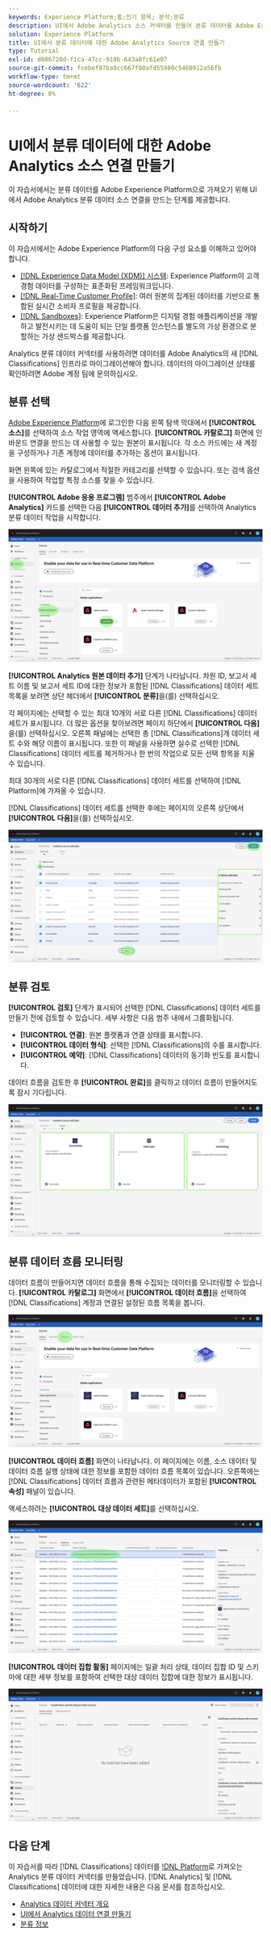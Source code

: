 ```yaml
---
keywords: Experience Platform;홈;인기 항목; 분석;분류
description: UI에서 Adobe Analytics 소스 커넥터를 만들어 분류 데이터를 Adobe Experience Platform으로 가져오는 방법을 알아봅니다.
solution: Experience Platform
title: UI에서 분류 데이터에 대한 Adobe Analytics Source 연결 만들기
type: Tutorial
exl-id: d606720d-f1ca-47cc-919b-643a8fc61e07
source-git-commit: fcebef97ba9cc667f80afd55980c5460912a56fb
workflow-type: tm+mt
source-wordcount: '622'
ht-degree: 0%

---
```


# UI에서 분류 데이터에 대한 Adobe Analytics 소스 연결 만들기

이 자습서에서는 분류 데이터를 Adobe Experience Platform으로 가져오기 위해 UI에서 Adobe Analytics 분류 데이터 소스 연결을 만드는 단계를 제공합니다.

## 시작하기

이 자습서에서는 Adobe Experience Platform의 다음 구성 요소를 이해하고 있어야 합니다.

* [[!DNL Experience Data Model (XDM)] 시스템](../../../../../xdm/home.md): Experience Platform이 고객 경험 데이터를 구성하는 표준화된 프레임워크입니다.
* [[!DNL Real-Time Customer Profile]](../../../../../profile/home.md): 여러 원본의 집계된 데이터를 기반으로 통합된 실시간 소비자 프로필을 제공합니다.
* [[!DNL Sandboxes]](../../../../../sandboxes/home.md): Experience Platform은 디지털 경험 애플리케이션을 개발하고 발전시키는 데 도움이 되는 단일 플랫폼 인스턴스를 별도의 가상 환경으로 분할하는 가상 샌드박스를 제공합니다.

Analytics 분류 데이터 커넥터를 사용하려면 데이터를 Adobe Analytics의 새 [!DNL Classifications] 인프라로 마이그레이션해야 합니다. 데이터의 마이그레이션 상태를 확인하려면 Adobe 계정 팀에 문의하십시오.

## 분류 선택

[Adobe Experience Platform](https://platform.adobe.com)에 로그인한 다음 왼쪽 탐색 막대에서 **[!UICONTROL 소스]**&#x200B;를 선택하여 소스 작업 영역에 액세스합니다. **[!UICONTROL 카탈로그]** 화면에 인바운드 연결을 만드는 데 사용할 수 있는 원본이 표시됩니다. 각 소스 카드에는 새 계정을 구성하거나 기존 계정에 데이터를 추가하는 옵션이 표시됩니다.

화면 왼쪽에 있는 카탈로그에서 적절한 카테고리를 선택할 수 있습니다. 또는 검색 옵션을 사용하여 작업할 특정 소스를 찾을 수 있습니다.

**[!UICONTROL Adobe 응용 프로그램]** 범주에서 **[!UICONTROL Adobe Analytics]** 카드를 선택한 다음 **[!UICONTROL 데이터 추가]**&#x200B;를 선택하여 Analytics 분류 데이터 작업을 시작합니다.

![](../../../../images/tutorials/create/classifications/catalog.png)

**[!UICONTROL Analytics 원본 데이터 추가]** 단계가 나타납니다. 차원 ID, 보고서 세트 이름 및 보고서 세트 ID에 대한 정보가 포함된 [!DNL Classifications] 데이터 세트 목록을 보려면 상단 헤더에서 **[!UICONTROL 분류]**&#x200B;을(를) 선택하십시오.

각 페이지에는 선택할 수 있는 최대 10개의 서로 다른 [!DNL Classifications] 데이터 세트가 표시됩니다. 더 많은 옵션을 찾아보려면 페이지 하단에서 **[!UICONTROL 다음]**&#x200B;을(를) 선택하십시오. 오른쪽 패널에는 선택한 총 [!DNL Classifications]개 데이터 세트 수와 해당 이름이 표시됩니다. 또한 이 패널을 사용하면 실수로 선택한 [!DNL Classifications] 데이터 세트를 제거하거나 한 번의 작업으로 모든 선택 항목을 지울 수 있습니다.

최대 30개의 서로 다른 [!DNL Classifications] 데이터 세트를 선택하여 [!DNL Platform]에 가져올 수 있습니다.

[!DNL Classifications] 데이터 세트를 선택한 후에는 페이지의 오른쪽 상단에서 **[!UICONTROL 다음]**&#x200B;을(를) 선택하십시오.

![](../../../../images/tutorials/create/classifications/add-data.png)

## 분류 검토

**[!UICONTROL 검토]** 단계가 표시되어 선택한 [!DNL Classifications] 데이터 세트를 만들기 전에 검토할 수 있습니다. 세부 사항은 다음 범주 내에서 그룹화됩니다.

* **[!UICONTROL 연결]**: 원본 플랫폼과 연결 상태를 표시합니다.
* **[!UICONTROL 데이터 형식]**: 선택한 [!DNL Classifications]의 수를 표시합니다.
* **[!UICONTROL 예약]**: [!DNL Classifications] 데이터의 동기화 빈도를 표시합니다.

데이터 흐름을 검토한 후 **[!UICONTROL 완료]**&#x200B;를 클릭하고 데이터 흐름이 만들어지도록 잠시 기다립니다.

![](../../../../images/tutorials/create/classifications/review.png)

## 분류 데이터 흐름 모니터링

데이터 흐름이 만들어지면 데이터 흐름을 통해 수집되는 데이터를 모니터링할 수 있습니다. **[!UICONTROL 카탈로그]** 화면에서 **[!UICONTROL 데이터 흐름]**&#x200B;을 선택하여 [!DNL Classifications] 계정과 연결된 설정된 흐름 목록을 봅니다.

![](../../../../images/tutorials/create/classifications/dataflows.png)

**[!UICONTROL 데이터 흐름]** 화면이 나타납니다. 이 페이지에는 이름, 소스 데이터 및 데이터 흐름 실행 상태에 대한 정보를 포함한 데이터 흐름 목록이 있습니다. 오른쪽에는 [!DNL Classifications] 데이터 흐름과 관련된 메타데이터가 포함된 **[!UICONTROL 속성]** 패널이 있습니다.

액세스하려는 **[!UICONTROL 대상 데이터 세트]**&#x200B;를 선택하십시오.

![](../../../../images/tutorials/create/classifications/list-of-dataflows.png)

**[!UICONTROL 데이터 집합 활동]** 페이지에는 일괄 처리 상태, 데이터 집합 ID 및 스키마에 대한 세부 정보를 포함하여 선택한 대상 데이터 집합에 대한 정보가 표시됩니다.

![](../../../../images/tutorials/create/classifications/dataset.png)

## 다음 단계

이 자습서를 따라 [!DNL Classifications] 데이터를 [!DNL Platform](으)로 가져오는 Analytics 분류 데이터 커넥터를 만들었습니다. [!DNL Analytics] 및 [!DNL Classifications] 데이터에 대한 자세한 내용은 다음 문서를 참조하십시오.

* [Analytics 데이터 커넥터 개요](../../../../connectors/adobe-applications/analytics.md)
* [UI에서 Analytics 데이터 연결 만들기](./analytics.md)
* [분류 정보](https://experienceleague.adobe.com/docs/analytics/components/classifications/c-classifications.html)
